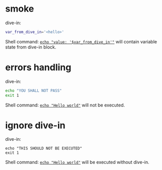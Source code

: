 # smoke
dive-in:
```sh
var_from_dive_in='<hello>' 
```
Shell command: [`echo "value: '$var_from_dive_in'"`](./main.files/cmd-retcode=0.log)
will contain variable state from dive-in block.

# errors handling
dive-in:
```sh
echo "YOU SHALL NOT PASS"
exit 1 
```
Shell command: [`echo "Hello world"`](./main.files/cmd0-retcode=1.log) will not be executed.

# ignore dive-in
dive-in:
```
echo "THIS SHOULD NOT BE EXECUTED"
exit 1 
```
Shell command: [`echo "Hello world"`](./main.files/cmd1-retcode=0.log) will be executed without dive-in.
